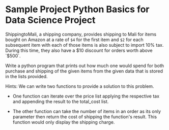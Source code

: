 # Sample Project Python Basics for Data Science Project

ShippingtoMali, a shipping company, provides shipping to Mali for items bought on Amazon at a rate of `$4` for the first item and `$2` for each subsequent item with each of those items is also subject to import 10% tax. During this time, they also have a $10 discount for orders worth above `$500`.

Write a python program that prints out how much one would spend for both purchase and shipping of the given items from the given data that is stored in the lists provided.

Hints:
We can write two functions to provide a solution to this problem. 

* One function can iterate over the price list applying the respective tax and appending the result to the total_cost list.

* The other function can take the number of items in an order as its only parameter then return the cost of shipping the function's result. This function would only display the shipping charge.
